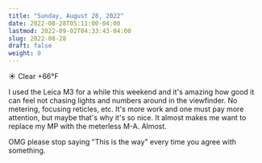 ```yaml
---
title: "Sunday, August 28, 2022"
date: 2022-08-28T05:11:00-04:00
lastmod: 2022-09-02T04:33:43-04:00
slug: 2022-08-28
draft: false
weight: 0
---
```


☀️   Clear +66°F

I used the Leica M3 for a while this weekend and it's amazing how good it can feel not chasing lights and numbers around in the viewfinder. No metering, focusing reticles, etc. It's more work and one must pay more attention, but maybe that's why it's so nice. It almost makes me want to replace my MP with the meterless M-A. Almost.

OMG please stop saying "This is the way" every time you agree with something.

[//]: # "Exported with love from a post written in Org mode"
[//]: # "- https://github.com/kaushalmodi/ox-hugo"
